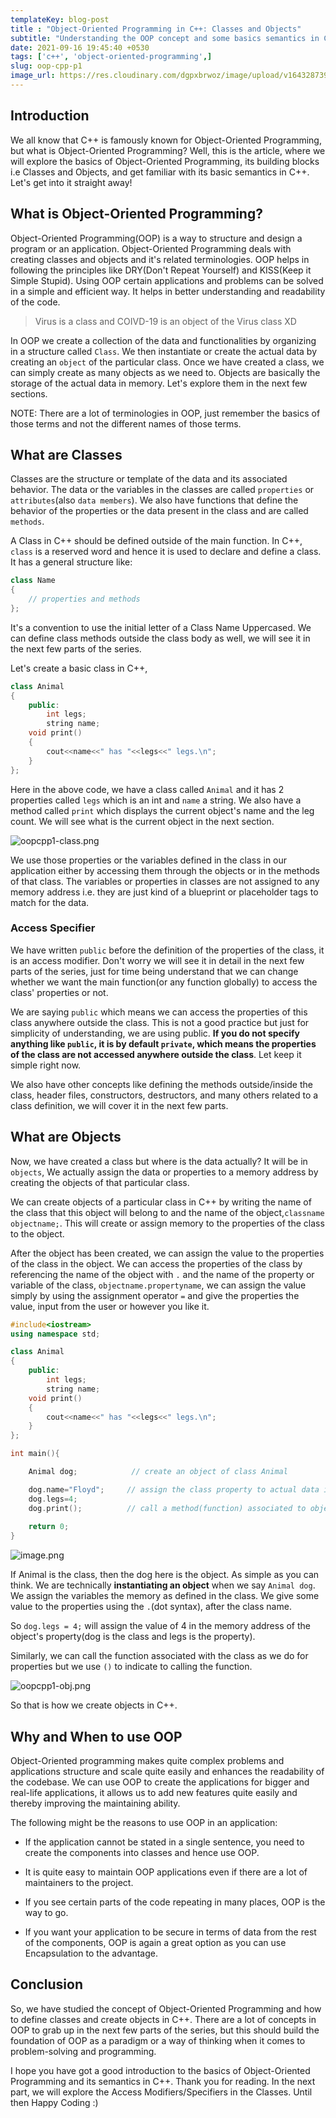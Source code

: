 ```yaml
---
templateKey: blog-post
title : "Object-Oriented Programming in C++: Classes and Objects"
subtitle: "Understanding the OOP concept and some basics semantics in C++"
date: 2021-09-16 19:45:40 +0530
tags: ['c++', 'object-oriented-programming',]
slug: oop-cpp-p1
image_url: https://res.cloudinary.com/dgpxbrwoz/image/upload/v1643287393/blogmedia/nfhszc3beo2y88enumz5.png
---
```


## Introduction

We all know that C++ is famously known for Object-Oriented Programming, but what is Object-Oriented Programming? Well, this is the article, where we will explore the basics of Object-Oriented Programming, its building blocks i.e Classes and Objects, and get familiar with its basic semantics in C++. Let's get into it straight away!

## What is Object-Oriented Programming?

Object-Oriented Programming(OOP) is a way to structure and design a program or an application. Object-Oriented Programming deals with creating classes and objects and it's related terminologies. OOP helps in following the principles like DRY(Don't Repeat Yourself) and KISS(Keep it Simple Stupid). Using OOP certain applications and problems can be solved in a simple and efficient way. It helps in better understanding and readability of the code.

> Virus is a class and COIVD-19 is an object of the Virus class XD

In OOP we create a collection of the data and functionalities by organizing in a structure called `Class`. We then instantiate or create the actual data by creating an `object` of the particular class. Once we have created a class, we can simply create as many objects as we need to. Objects are basically the storage of the actual data in memory. Let's explore them in the next few sections.

NOTE: There are a lot of terminologies in OOP, just remember the basics of those terms and not the different names of those terms.

## What are Classes

Classes are the structure or template of the data and its associated behavior. The data or the variables in the classes are called `properties` or `attributes`(also `data members`). We also have functions that define the behavior of the properties or the data present in the class and are called `methods`.

 A Class in C++ should be defined outside of the main function. In C++, `class` is a reserved word and hence it is used to declare and define a class. It has a general structure like:
```cpp
class Name
{
    // properties and methods
};
```

It's a convention to use the initial letter of a Class Name Uppercased. We can define class methods outside the class body as well, we will see it in the next few parts of the series.  

Let's create a basic class in C++,
```cpp
class Animal
{
	public:
		int legs;
		string name;
	void print()
    {
		cout<<name<<" has "<<legs<<" legs.\n";
	}
};

```
Here in the above code, we have a class called `Animal` and it has 2 properties called `legs` which is an int and `name` a string. We also have a method called `print` which displays the current object's name and the leg count. We will see what is the current object in the next section. 

![oopcpp1-class.png](https://cdn.hashnode.com/res/hashnode/image/upload/v1631797771422/6jCNpCYz_q.png)

We use those properties or the variables defined in the class in our application either by accessing them through the objects or in the methods of that class. The variables or properties in classes are not assigned to any memory address i.e. they are just kind of a blueprint or placeholder tags to match for the data.

### Access Specifier
We have written `public` before the definition of the properties of the class, it is an access modifier. Don't worry we will see it in detail in the next few parts of the series, just for time being understand that we can change whether we want the main function(or any function globally) to access the class' properties or not. 

We are saying `public` which means we can access the properties of this class anywhere outside the class. This is not a good practice but just for simplicity of understanding, we are using public. **If you do not specify anything like `public`, it is by default `private`, which means the properties of the class are not accessed anywhere outside the class**. Let keep it simple right now.

We also have other concepts like defining the methods outside/inside the class, header files, constructors, destructors, and many others related to a class definition, we will cover it in the next few parts.

## What are Objects

Now, we have created a class but where is the data actually? It will be in `objects`, We actually assign the data or properties to a memory address by creating the objects of that particular class. 

We can create objects of a particular class in C++ by writing the name of the class that this object will belong to and the name of the object,`classname objectname;`. This will create or assign memory to the properties of the class to the object. 

After the object has been created, we can assign the value to the properties of the class in the object. We can access the properties of the class by referencing the name of the object with `.` and the name of the property or variable of the class, `objectname.propertyname`, we can assign the value simply by using the assignment operator `=` and give the properties the value, input from the user or however you like it.  

```cpp
#include<iostream>
using namespace std;

class Animal
{
	public:
		int legs;
		string name;
	void print()
    {
		cout<<name<<" has "<<legs<<" legs.\n";
	}
};

int main(){

	Animal dog;            // create an object of class Animal

	dog.name="Floyd";     // assign the class property to actual data in memory
	dog.legs=4;                 
	dog.print();          // call a method(function) associated to object's class
	
	return 0;
}

```


![image.png](https://cdn.hashnode.com/res/hashnode/image/upload/v1631795000896/kUvcfVU7Y.png)

If Animal is the class, then the dog here is the object. As simple as you can think. We are technically **instantiating an object** when we say `Animal dog`.  We assign the variables the memory as defined in the class. We give some value to the properties using the `.`(dot syntax), after the class name. 

So `dog.legs = 4;` will assign the value of 4 in the memory address of the object's property(dog is the class and legs is the property).

Similarly, we can call the function associated with the class as we do for properties but we use `()` to indicate to calling the function.


![oopcpp1-obj.png](https://cdn.hashnode.com/res/hashnode/image/upload/v1631799152681/UhNDYdEXK.png)

So that is how we create objects in C++.

## Why and When to use OOP

Object-Oriented programming makes quite complex problems and applications structure and scale quite easily and enhances the readability of the codebase. We can use OOP to create the applications for bigger and real-life applications, it allows us to add new features quite easily and thereby improving the maintaining ability.

The following might be the reasons to use OOP in an application:

- If the application cannot be stated in a single sentence, you need to create the components into classes and hence use OOP.

- It is quite easy to maintain OOP applications even if there are a lot of maintainers to the project.

- If you see certain parts of the code repeating in many places, OOP is the way to go.

- If you want your application to be secure in terms of data from the rest of the components, OOP is again a great option as you can use Encapsulation to the advantage.


## Conclusion

So, we have studied the concept of Object-Oriented Programming and how to define classes and create objects in C++. There are a lot of concepts in OOP to grab up in the next few parts of the series, but this should build the foundation of OOP as a paradigm or a way of thinking when it comes to problem-solving and programming.

I hope you have got a good introduction to the basics of Object-Oriented Programming and its semantics in C++. Thank you for reading. In the next part, we will explore the Access Modifiers/Specifiers in the Classes. Until then Happy Coding :) 
